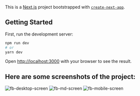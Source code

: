 This is a [Next.js](https://nextjs.org/) project bootstrapped with [`create-next-app`](https://github.com/vercel/next.js/tree/canary/packages/create-next-app).

## Getting Started

First, run the development server:

```bash
npm run dev
# or
yarn dev
```

Open [http://localhost:3000](http://localhost:3000) with your browser to see the result.

## Here are some screenshots of the project:

![fb-desktop-screen](https://user-images.githubusercontent.com/68134403/139707443-758014ec-d431-490b-970f-97903f22fa67.png)
![fb-md-screen](https://user-images.githubusercontent.com/68134403/139707492-c456c309-6a62-4edd-b2ab-f6bb97c0a14f.png)
![fb-mobile-screen](https://user-images.githubusercontent.com/68134403/139707507-3f69cfa6-9137-4a2e-b4bd-d0a921f31df0.png)


